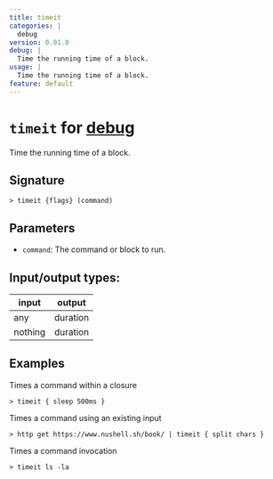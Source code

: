 ```yaml
---
title: timeit
categories: |
  debug
version: 0.91.0
debug: |
  Time the running time of a block.
usage: |
  Time the running time of a block.
feature: default
---
```

<!-- This file is automatically generated. Please edit the command in https://github.com/nushell/nushell instead. -->

# `timeit` for [debug](/commands/categories/debug.md)

<div class='command-title'>Time the running time of a block.</div>

## Signature

```> timeit {flags} (command)```

## Parameters

 -  `command`: The command or block to run.


## Input/output types:

| input   | output   |
| ------- | -------- |
| any     | duration |
| nothing | duration |
## Examples

Times a command within a closure
```nu
> timeit { sleep 500ms }

```

Times a command using an existing input
```nu
> http get https://www.nushell.sh/book/ | timeit { split chars }

```

Times a command invocation
```nu
> timeit ls -la

```
